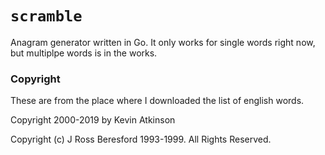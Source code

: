 # `scramble`
Anagram generator written in Go. It only works for single words right now, but multiplpe words is in the works.

### Copyright
These are from the place where I downloaded the list of english words.


Copyright 2000-2019 by Kevin Atkinson

Copyright (c) J Ross Beresford 1993-1999. All Rights Reserved.
